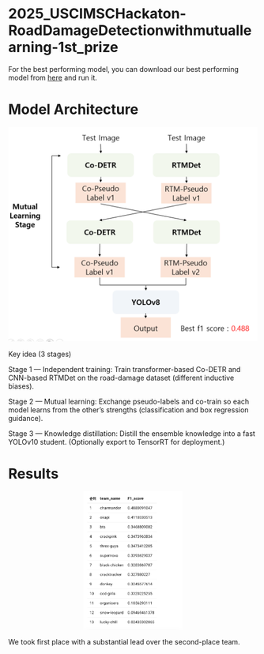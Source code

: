 # 2025_USCIMSCHackaton-RoadDamageDetectionwithmutuallearning-1st_prize

For the best performing model, you can download our best performing model from [here](https://drive.google.com/drive/folders/1-MkWAZQ8RYX0kUeHmTsdwjRY4em67CCS?usp=sharing) and run it.

# Model Architecture
<p align="center"> <img src="assets/architecture.png" alt="Mutual Learning Architecture (Co-DETR ↔ RTMDet → KD to YOLOv10)" width="700"> </p>
Key idea (3 stages)

Stage 1 — Independent training: Train transformer-based Co-DETR and CNN-based RTMDet on the road-damage dataset (different inductive biases).

Stage 2 — Mutual learning: Exchange pseudo-labels and co-train so each model learns from the other’s strengths (classification and box regression guidance).

Stage 3 — Knowledge distillation: Distill the ensemble knowledge into a fast YOLOv10 student. (Optionally export to TensorRT for deployment.)

# Results
<p align="center"> <img src="assets/result.jpg" alt="Mutual Learning result (Co-DETR ↔ RTMDet → KD to YOLOv10)" width="200"> </p>

We took first place with a substantial lead over the second-place team.
